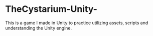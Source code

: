 # TheCystarium-Unity-
This is a game I made in Unity to practice utilizing assets, scripts and understanding the Unity engine.
